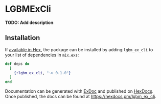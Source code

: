 # LGBMExCli

**TODO: Add description**

## Installation

If [available in Hex](https://hex.pm/docs/publish), the package can be installed
by adding `lgbm_ex_cli` to your list of dependencies in `mix.exs`:

```elixir
def deps do
  [
    {:lgbm_ex_cli, "~> 0.1.0"}
  ]
end
```

Documentation can be generated with [ExDoc](https://github.com/elixir-lang/ex_doc)
and published on [HexDocs](https://hexdocs.pm). Once published, the docs can
be found at <https://hexdocs.pm/lgbm_ex_cli>.

